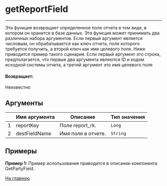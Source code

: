 # getReportField

---

Эта функция возвращает определенное поле отчета в том виде, в котором он хранится в базе данных.
Эта функция может принимать два различных набора аргументов.
Если первый аргумент является числовым, он обрабатывается как ключ отчета, поле которого требуется получить,
а второй ключ как имя целевого поля. Ниже приводится пример такого сценария.
Если первый аргумент это строка, предполагается, что первые два аргумента являются ID и кодом исходной системы отчета, а третий аргумент это имя целевого поля

#### Возвращает:

Неизвестно

## Аргументы

|  | Имя аргумента | Описание | Тип значения |
| --- | --- | --- | --- |
| 1 | reportKey | Поле report_rk. | `Long` |
| 2 | destFieldName | Имя поля в отчете. | `String` |

## Примеры

**Пример 1:** Пример использования приводится в описании компонента GetPartyField.

[На главную](./)